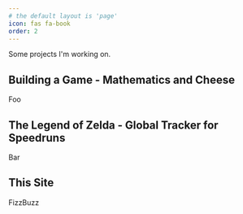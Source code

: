 ```yaml
---
# the default layout is 'page'
icon: fas fa-book
order: 2
---
```


Some projects I'm working on.

## Building a Game - Mathematics and Cheese

Foo

## The Legend of Zelda - Global Tracker for Speedruns

Bar

## This Site

FizzBuzz
